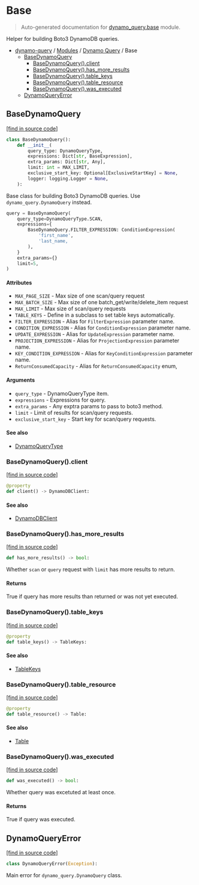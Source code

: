 # Base

> Auto-generated documentation for [dynamo_query.base](https://github.com/altitudenetworks/dynamo_query/blob/master/dynamo_query/base.py) module.

Helper for building Boto3 DynamoDB queries.

- [dynamo-query](../README.md#dynamo-query) / [Modules](../MODULES.md#dynamo-query-modules) / [Dynamo Query](index.md#dynamo-query) / Base
    - [BaseDynamoQuery](#basedynamoquery)
        - [BaseDynamoQuery().client](#basedynamoqueryclient)
        - [BaseDynamoQuery().has_more_results](#basedynamoqueryhas_more_results)
        - [BaseDynamoQuery().table_keys](#basedynamoquerytable_keys)
        - [BaseDynamoQuery().table_resource](#basedynamoquerytable_resource)
        - [BaseDynamoQuery().was_executed](#basedynamoquerywas_executed)
    - [DynamoQueryError](#dynamoqueryerror)

## BaseDynamoQuery

[[find in source code]](https://github.com/altitudenetworks/dynamo_query/blob/master/dynamo_query/base.py#L41)

```python
class BaseDynamoQuery():
    def __init__(
        query_type: DynamoQueryType,
        expressions: Dict[str, BaseExpression],
        extra_params: Dict[str, Any],
        limit: int = MAX_LIMIT,
        exclusive_start_key: Optional[ExclusiveStartKey] = None,
        logger: logging.Logger = None,
    ):
```

Base class for building Boto3 DynamoDB queries. Use
`dynamo_query.DynamoQuery` instead.

```python
query = BaseDynamoQuery(
    query_type=DynamoQueryType.SCAN,
    expressions={
        BaseDynamoQuery.FILTER_EXPRESSION: ConditionExpression(
            'first_name',
            'last_name,
        ),
    }
    extra_params={}
    limit=5,
)
```

#### Attributes

- `MAX_PAGE_SIZE` - Max size of one scan/query request
- `MAX_BATCH_SIZE` - Max size of one batch_get/write/delete_item request
- `MAX_LIMIT` - Max size of scan/query requests
- `TABLE_KEYS` - Define in a subclass to set table keys automatically.
- `FILTER_EXPRESSION` - Alias for `FilterExpression` parameter name.
- `CONDITION_EXPRESSION` - Alias for `ConditionExpression` parameter name.
- `UPDATE_EXPRESSION` - Alias for `UpdateExpression` parameter name.
- `PROJECTION_EXPRESSION` - Alias for `ProjectionExpression` parameter name.
- `KEY_CONDITION_EXPRESSION` - Alias for `KeyConditionExpression` parameter name.
- `ReturnConsumedCapacity` - Alias for `ReturnConsumedCapacity` enum,

#### Arguments

- `query_type` - DynamoQueryType item.
- `expressions` - Expressions for query.
- `extra_params` - Any exptra params to pass to boto3 method.
- `limit` - Limit of results for scan/query requests.
- `exclusive_start_key` - Start key for scan/query requests.

#### See also

- [DynamoQueryType](enums.md#dynamoquerytype)

### BaseDynamoQuery().client

[[find in source code]](https://github.com/altitudenetworks/dynamo_query/blob/master/dynamo_query/base.py#L141)

```python
@property
def client() -> DynamoDBClient:
```

#### See also

- [DynamoDBClient](types.md#dynamodbclient)

### BaseDynamoQuery().has_more_results

[[find in source code]](https://github.com/altitudenetworks/dynamo_query/blob/master/dynamo_query/base.py#L154)

```python
def has_more_results() -> bool:
```

Whether `scan` or `query` request with `limit` has more results to return.

#### Returns

True if query has more results than returned or was not yet executed.

### BaseDynamoQuery().table_keys

[[find in source code]](https://github.com/altitudenetworks/dynamo_query/blob/master/dynamo_query/base.py#L134)

```python
@property
def table_keys() -> TableKeys:
```

#### See also

- [TableKeys](types.md#tablekeys)

### BaseDynamoQuery().table_resource

[[find in source code]](https://github.com/altitudenetworks/dynamo_query/blob/master/dynamo_query/base.py#L127)

```python
@property
def table_resource() -> Table:
```

#### See also

- [Table](types.md#table)

### BaseDynamoQuery().was_executed

[[find in source code]](https://github.com/altitudenetworks/dynamo_query/blob/master/dynamo_query/base.py#L145)

```python
def was_executed() -> bool:
```

Whether query was excetuted at least once.

#### Returns

True if query was executed.

## DynamoQueryError

[[find in source code]](https://github.com/altitudenetworks/dynamo_query/blob/master/dynamo_query/base.py#L35)

```python
class DynamoQueryError(Exception):
```

Main error for `dynamo_query.DynamoQuery` class.
